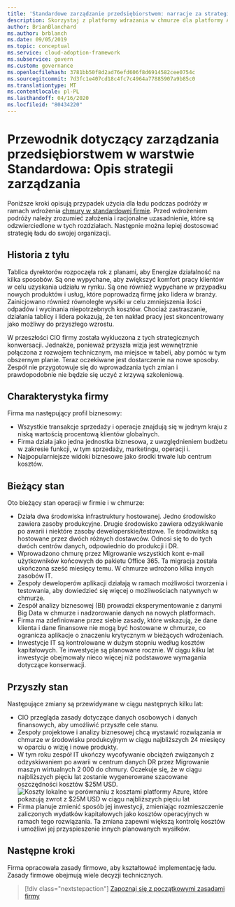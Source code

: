 ```yaml
---
title: 'Standardowe zarządzanie przedsiębiorstwem: narracje za strategią ładu'
description: Skorzystaj z platformy wdrażania w chmurze dla platformy Azure, aby dowiedzieć się, jak ustanawiać przypadek użycia dla ładu w ramach standardowej podróży w chmurze dla przedsiębiorstw.
author: BrianBlanchard
ms.author: brblanch
ms.date: 09/05/2019
ms.topic: conceptual
ms.service: cloud-adoption-framework
ms.subservice: govern
ms.custom: governance
ms.openlocfilehash: 3781bb50f8d2ad76efd606f8d6914582cee0754c
ms.sourcegitcommit: 7d3fc1e407cd18c4fc7c4964a77885907a9b85c0
ms.translationtype: MT
ms.contentlocale: pl-PL
ms.lasthandoff: 04/16/2020
ms.locfileid: "80434220"
---
```

# <a name="standard-enterprise-governance-guide-the-narrative-behind-the-governance-strategy"></a>Przewodnik dotyczący zarządzania przedsiębiorstwem w warstwie Standardowa: Opis strategii zarządzania

Poniższe kroki opisują przypadek użycia dla ładu podczas podróży w ramach wdrożenia [chmury w standardowej firmie](./index.md). Przed wdrożeniem podróży należy zrozumieć założenia i racjonalne uzasadnienie, które są odzwierciedlone w tych rozdziałach. Następnie można lepiej dostosować strategię ładu do swojej organizacji.

## <a name="back-story"></a>Historia z tyłu

Tablica dyrektorów rozpoczęła rok z planami, aby Energize działalność na kilka sposobów. Są one wypychane, aby zwiększyć komfort pracy klientów w celu uzyskania udziału w rynku. Są one również wypychane w przypadku nowych produktów i usług, które poprowadzą firmę jako lidera w branży. Zainicjowano również równoległe wysiłki w celu zmniejszenia ilości odpadów i wycinania niepotrzebnych kosztów. Chociaż zastraszanie, działania tablicy i lidera pokazują, że ten nakład pracy jest skoncentrowany jako możliwy do przyszłego wzrostu.

W przeszłości CIO firmy została wykluczona z tych strategicznych konwersacji. Jednakże, ponieważ przyszła wizja jest wewnętrznie połączona z rozwojem technicznym, ma miejsce w tabeli, aby pomóc w tym obszernym planie. Teraz oczekiwane jest dostarczenie na nowe sposoby. Zespół nie przygotowuje się do wprowadzania tych zmian i prawdopodobnie nie będzie się uczyć z krzywą szkoleniową.

## <a name="business-characteristics"></a>Charakterystyka firmy

Firma ma następujący profil biznesowy:

- Wszystkie transakcje sprzedaży i operacje znajdują się w jednym kraju z niską wartością procentową klientów globalnych.
- Firma działa jako jedna jednostka biznesowa, z uwzględnieniem budżetu w zakresie funkcji, w tym sprzedaży, marketingu, operacji i.
- Najpopularniejsze widoki biznesowe jako środki trwałe lub centrum kosztów.

## <a name="current-state"></a>Bieżący stan

Oto bieżący stan operacji w firmie i w chmurze:

- Działa dwa środowiska infrastruktury hostowanej. Jedno środowisko zawiera zasoby produkcyjne. Drugie środowisko zawiera odzyskiwanie po awarii i niektóre zasoby deweloperskie/testowe. Te środowiska są hostowane przez dwóch różnych dostawców. Odnosi się to do tych dwóch centrów danych, odpowiednio do produkcji i DR.
- Wprowadzono chmurę przez Migrowanie wszystkich kont e-mail użytkowników końcowych do pakietu Office 365. Ta migracja została ukończona sześć miesięcy temu. W chmurze wdrożono kilka innych zasobów IT.
- Zespoły deweloperów aplikacji działają w ramach możliwości tworzenia i testowania, aby dowiedzieć się więcej o możliwościach natywnych w chmurze.
- Zespół analizy biznesowej (BI) prowadzi eksperymentowanie z danymi Big Data w chmurze i nadzorowanie danych na nowych platformach.
- Firma ma zdefiniowane przez siebie zasady, które wskazują, że dane klienta i dane finansowe nie mogą być hostowane w chmurze, co ogranicza aplikacje o znaczeniu krytycznym w bieżących wdrożeniach.
- Inwestycje IT są kontrolowane w dużym stopniu według kosztów kapitałowych. Te inwestycje są planowane rocznie. W ciągu kilku lat inwestycje obejmowały nieco więcej niż podstawowe wymagania dotyczące konserwacji.

## <a name="future-state"></a>Przyszły stan

Następujące zmiany są przewidywane w ciągu następnych kilku lat:

- CIO przegląda zasady dotyczące danych osobowych i danych finansowych, aby umożliwić przyszłe cele stanu.
- Zespoły projektowe i analizy biznesowej chcą wystawić rozwiązania w chmurze w środowisku produkcyjnym w ciągu najbliższych 24 miesięcy w oparciu o wizję i nowe produkty.
- W tym roku zespół IT ukończy wycofywanie obciążeń związanych z odzyskiwaniem po awarii w centrum danych DR przez Migrowanie maszyn wirtualnych 2 000 do chmury. Oczekuje się, że w ciągu najbliższych pięciu lat zostanie wygenerowane szacowane oszczędności kosztów $25M USD.
    ![Koszty lokalne w porównaniu z kosztami platformy Azure, które pokazują zwrot z $25M USD w ciągu najbliższych pięciu lat](../../../_images/govern/calculator-small-to-medium-enterprise.png)
- Firma planuje zmienić sposób jej inwestycji, zmieniając rozmieszczenie zaliczonych wydatków kapitałowych jako kosztów operacyjnych w ramach tego rozwiązania. Ta zmiana zapewni większą kontrolę kosztów i umożliwi jej przyspieszenie innych planowanych wysiłków.

## <a name="next-steps"></a>Następne kroki

Firma opracowała zasady firmowe, aby kształtować implementację ładu. Zasady firmowe obejmują wiele decyzji technicznych.

> [!div class="nextstepaction"]
> [Zapoznaj się z początkowymi zasadami firmy](./initial-corporate-policy.md)
